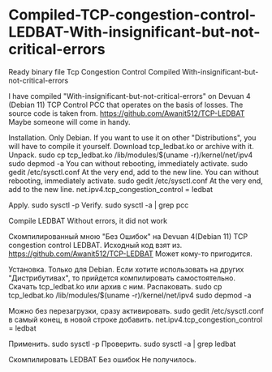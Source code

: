 # Compiled-TCP-congestion-control-LEDBAT-With-insignificant-but-not-critical-errors
Ready binary file Tcp Congestion Control Compiled With-insignificant-but-not-critical-errors

I have compiled "With-insignificant-but-not-critical-errors" on Devuan 4 (Debian 11) TCP Control PCC that operates on the basis of losses.
The source code is taken from. https://github.com/Awanit512/TCP-LEDBAT
Maybe someone will come in handy.

Installation.
Only Debian.
If you want to use it on other "Distributions", you will have to compile it yourself.
Download tcp_ledbat.ko or archive with it.
Unpack.
sudo cp tcp_ledbat.ko /lib/modules/$(uname -r)/kernel/net/ipv4
sudo depmod -a
You can without rebooting, immediately activate.
sudo gedit /etc/sysctl.conf At the very end, add to the new line.
You can without rebooting, immediately activate.
sudo gedit /etc/sysctl.conf At the very end, add to the new line.
net.ipv4.tcp_congestion_control = ledbat

Apply.
sudo sysctl -p
Verify.
sudo sysctl -a | grep pcc

Compile LEDBAT Without errors, it did not work

Скомпилированный мною "Без Ошибок" на Devuan 4(Debian 11) TCP congestion control LEDBAT.
Исходный код взят из. https://github.com/Awanit512/TCP-LEDBAT
Может кому-то пригодится.

Установка.
Только для Debian.
Если хотите использовать на других "Дистрибутивах", то прийдется компилировать самостоятельно.
Скачать tcp_ledbat.ko или архив с ним.
Распаковать.
sudo cp tcp_ledbat.ko /lib/modules/$(uname -r)/kernel/net/ipv4
sudo depmod -a

Можно без перезагрузки, сразу активировать.
sudo gedit /etc/sysctl.conf в самый конец, в новой строке добавить.
net.ipv4.tcp_congestion_control = ledbat

Применить.
sudo sysctl -p
Проверить.
sudo sysctl -a | grep ledbat

Скомпилировать LEDBAT Без ошибок Не получилось.
